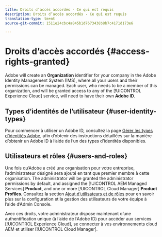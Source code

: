 ```yaml
---
title: Droits d’accès accordés - Ce qui est requis
description: Droits d’accès accordés - Ce qui est requis
translation-type: tm+mt
source-git-commit: 1511e24cbc4a845b1d7673438b8b7c4171d173e6

---
```



# Droits d’accès accordés {#access-rights-granted}

Adobe will create an **Organization** identifier for your company in the Adobe Identity Management System (IMS), where all your users and their permissions can be managed. Each user, who needs to be a member of this organization, and will be granted access to any of the [!UICONTROL Experience Cloud] service, will need to have their own **Adobe ID**.

## Types d’identités de l’utilisateur {#user-identity-types}

Pour commencer à utiliser un Adobe ID, consultez la page [Gérer les types d’identités Adobe](https://helpx.adobe.com/enterprise/using/identity.html), afin d’obtenir des instructions détaillées sur la manière d’obtenir un Adobe ID à l’aide de l’un des types d’identités disponibles.

## Utilisateurs et rôles {#users-and-roles}

Une fois qu’Adobe a créé une organisation pour votre entreprise, l’administrateur désigné sera ajouté en tant que premier membre à cette organisation. The administrator will be granted the administrator permissions by default, and assigned the [!UICONTROL AEM Managed Services] **Product**, and one or more [!UICONTROL Cloud Manager] **Product Profiles**. Consultez la section [Ajout d’utilisateurs et de rôles](add-users-roles.md) pour en savoir plus sur la configuration et la gestion des utilisateurs de votre équipe à l’aide d’Admin Console.

Avec ces droits, votre administrateur dispose maintenant d’une authentification unique (à l’aide de l’Adobe ID) pour accéder aux services [!UICONTROL Experience Cloud], se connecter à vos environnements cloud AEM et utiliser [!UICONTROL Cloud Manager].
